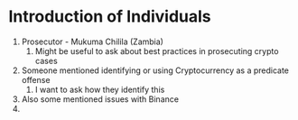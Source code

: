 # Introduction of Individuals

1. Prosecutor - Mukuma Chilila (Zambia)
    1. Might be useful to ask about best practices in prosecuting crypto cases
2. Someone mentioned identifying or using Cryptocurrency as a predicate offense
    1. I want to ask how they identify this
3. Also some mentioned issues with Binance 
4.